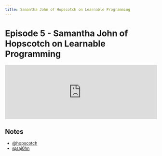 ```yaml
---
title: Samantha John of Hopscotch on Learnable Programming
---
```


# Episode 5 - Samantha John of Hopscotch on Learnable Programming

<iframe src="https://omny.fm/shows/future-of-coding/5-samantha-john-of-hopscotch-on-learnable-programm/embed" width="100%" height="180" frameborder="0"></iframe>

## Notes

- [@hopscotch](https://twitter.com/hopscotch?lang=en)
- [@saj0hn](https://twitter.com/samj0hn?lang=en)
